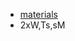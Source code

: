 -  [materials](https://drive.google.com/drive/folders/18-1eoJxB_FMKj85J_VCD3TPam09nUo_r)
- 2xW,Ts,sM